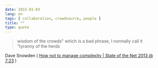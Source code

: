 ```yaml
---
date: 2015-01-03
lang: en
tags: [ collaboration, crowdsource, people ]
title: ""
type: quote
---
```


> wisdom of the crowds" which is a bad phrase, I normally call it
> "tyranny of the herds

Dave Snowden ( [How not to manage complexity \| State of the Net 2013 @
7:23](https://www.youtube.com/watch?v=gaFQJaQTXhY&t=7m23s) )

